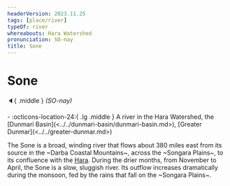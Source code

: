 ```yaml
---
headerVersion: 2023.11.25
tags: [place/river]
typeOf: river
whereabouts: Hara Watershed
pronunciation: SO-nay
title: Sone
---
```

# Sone
:speaker:{ .middle } *(SO-nay)*  
<div class="grid cards ext-narrow-margin ext-one-column" markdown>
-    :octicons-location-24:{ .lg .middle } A river in the Hara Watershed, the [Dunmari Basin](<../../dunmari-basin/dunmari-basin.md>), [Greater Dunmar](<../../greater-dunmar.md>)  
</div>


The Sone is a broad, winding river that flows about 380 miles east from its source in the ~Darba Coastal Mountains~, across the ~Songara Plains~, to its confluence with the [Hara](<./hara.md>). During the drier months, from November to April, the Sone is a slow, sluggish river. Its outflow increases dramatically during the monsoon, fed by the rains that fall on the ~Songara Plains~.
